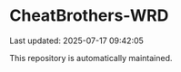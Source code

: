 # CheatBrothers-WRD

Last updated: 2025-07-17 09:42:05

This repository is automatically maintained.
